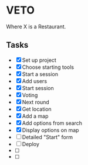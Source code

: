 # VETO

Where X is a Restaurant.

## Tasks

- [x] Set up project
- [x] Choose starting tools
- [x] Start a session
- [x] Add users
- [x] Start session
- [x] Voting
- [x] Next round
- [x] Get location
- [x] Add a map
- [x] Add options from search
- [x] Display options on map
- [ ] Detailed "Start" form
- [ ] Deploy
- [ ]
- [ ]
